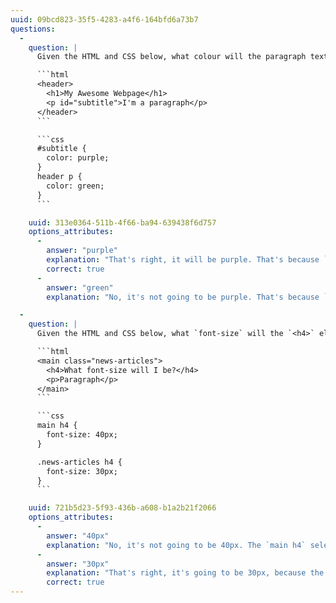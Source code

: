 ```yaml
---
uuid: 09bcd823-35f5-4283-a4f6-164bfd6a73b7
questions:
  -
    question: |
      Given the HTML and CSS below, what colour will the paragraph text be?

      ```html
      <header>
        <h1>My Awesome Webpage</h1>
        <p id="subtitle">I'm a paragraph</p>
      </header>
      ```

      ```css
      #subtitle {
        color: purple;
      }
      header p {
        color: green;
      }
      ```

    uuid: 313e0364-511b-4f66-ba94-639438f6d757
    options_attributes:
      -
        answer: "purple"
        explanation: "That's right, it will be purple. That's because `#subtitle` is a more specific selector than `header p`."
        correct: true
      -
        answer: "green"
        explanation: "No, it's not going to be purple. That's because `header p` is less specific a selector than `#subtitle`."

  -
    question: |
      Given the HTML and CSS below, what `font-size` will the `<h4>` element be?

      ```html
      <main class="news-articles">
        <h4>What font-size will I be?</h4>
        <p>Paragraph</p>
      </main>
      ```

      ```css
      main h4 {
        font-size: 40px;
      }

      .news-articles h4 {
        font-size: 30px;
      }
      ```

    uuid: 721b5d23-5f93-436b-a608-b1a2b21f2066
    options_attributes:
      -
        answer: "40px"
        explanation: "No, it's not going to be 40px. The `main h4` selector is less specific than `.news-articles h4`."
      -
        answer: "30px"
        explanation: "That's right, it's going to be 30px, because the `.news-articles h4` selector is more specific than `main h4`."
        correct: true
---
```

